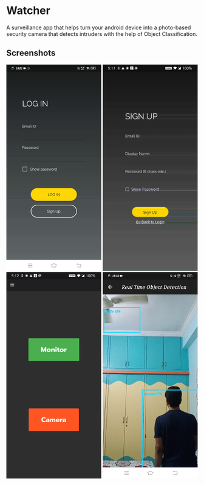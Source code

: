 # Watcher
A surveillance app that helps turn your android device into a photo-based security camera that detects intruders with the help of Object Classification. 

## Screenshots
<p align="left">
  <img src="Screenshots/login.png" width="250" title="Login Page">
  <img src="Screenshots/signup.png" width="250" title="Signup Page">
  <br/>
  <img src="Screenshots/home.png" width="250" title="Home">
  <img src="Screenshots/cameramode.png" width="250" title="Camera mode on a friend's device">
</p>
